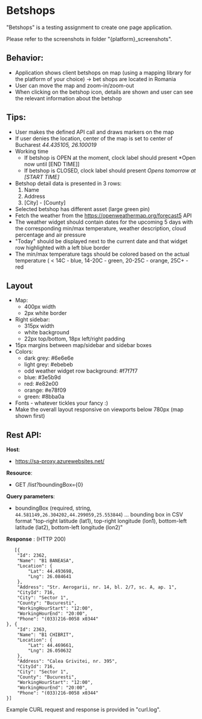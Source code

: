

# Betshops

"Betshops"  is a testing assignment to create one page application.
  
Please refer to the screenshots in folder "{platform}_screenshots".

## Behavior:

* Application shows client betshops on map (using a mapping library for the platform of your choice) -> bet shops are located in Romania
* User can move the map and zoom-in/zoom-out
* When clicking on the betshop icon, details are shown and user can see the relevant information about the betshop

## Tips:

* User makes the defined API call and draws markers on the map
* If user denies the location, center of the map is set to center of Bucharest *44.435105, 26.100019* 
* Working time
  * If betshop is OPEN at the moment, clock label should present *Open now until [END TIME]]
  * If betshop is CLOSED, clock label should present *Opens tomorrow at [START TIME]*
* Betshop detail data is presented in 3 rows:
  1. Name
  2. Address
  3. [City] - [County] 
* Selected betshop has different asset (large green pin)
* Fetch the weather from the https://openweathermap.org/forecast5 API
* The weather widget should contain dates for the upcoming 5 days with the corresponding min/max temperature, weather description, cloud percentage and air pressure
* "Today" should be displayed next to the current date and that widget row highlighted with a left blue border
* The min/max temperature tags should be colored based on the actual temperature ( < 14C - blue, 14-20C - green, 20-25C - orange, 25C+ - red

## Layout
* Map:
	* 400px width
	* 2px white border
* Right sidebar:
	* 315px width
	* white background
	* 22px top/bottom, 18px left/right padding
* 15px margins between map/sidebar and sidebar boxes 
* Colors:
	* dark grey: #6e6e6e
	* light grey: #ebebeb
	* odd weather widget row background: #f7f7f7
	* blue: #3e5b9d
	* red: #e82e00
	* orange: #e78f09
	* green: #8bba0a
* Fonts - whatever tickles your fancy :)
* Make the overall layout responsive on viewports below 780px (map shown first)

## Rest API:

**Host**:

* https://sa-proxy.azurewebsites.net/

**Resource**:

* GET /list?boundingBox={0}

**Query parameters**:

 * boundingBox (required, string, `44.581149,26.304202,44.299059,25.553844`) ... bounding box in CSV format "top-right latitude (lat1), top-right longitude (lon1), bottom-left latitude (lat2), bottom-left longitude (lon2)"
    
 **Response** : (HTTP 200)

       [{
		"Id": 2362,
		"Name": "B1 BANEASA",
		"Location": {
			"Lat": 44.493698,
			"Lng": 26.084641
		},
		"Address": "Str. Aerogarii, nr. 14, bl. 2/7, sc. A, ap. 1",
		"CityId": 716,
		"City": "Sector 1",
		"County": "Bucuresti",
		"WorkingHourStart": "12:00",
		"WorkingHourEnd": "20:00",
        "Phone": "(033)216-0058 x0344"
	}, {
		"Id": 2363,
		"Name": "B1 CHIBRIT",
		"Location": {
			"Lat": 44.469661,
			"Lng": 26.050632
		},
		"Address": "Calea Grivitei, nr. 395",
		"CityId": 716,
		"City": "Sector 1",
		"County": "Bucuresti",
		"WorkingHourStart": "12:00",
		"WorkingHourEnd": "20:00",
        "Phone": "(033)216-0058 x0344"
	}]


Example CURL request and response is provided in "curl.log".
